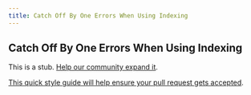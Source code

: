 ```yaml
---
title: Catch Off By One Errors When Using Indexing
---
```

## Catch Off By One Errors When Using Indexing

This is a stub. <a href='https://github.com/freecodecamp/guides/tree/master/src/pages/certifications/javascript-algorithms-and-data-structures/debugging/catch-off-by-one-errors-when-using-indexing/index.md' target='_blank' rel='nofollow'>Help our community expand it</a>.

<a href='https://github.com/freecodecamp/guides/blob/master/README.md' target='_blank' rel='nofollow'>This quick style guide will help ensure your pull request gets accepted</a>.

<!-- The article goes here, in GitHub-flavored Markdown. Feel free to add YouTube videos, images, and CodePen/JSBin embeds  -->
